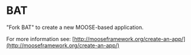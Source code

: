 BAT
=====

"Fork BAT" to create a new MOOSE-based application.

For more information see: [http://mooseframework.org/create-an-app/](http://mooseframework.org/create-an-app/)
